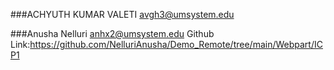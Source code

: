 ###ACHYUTH KUMAR VALETI
avgh3@umsystem.edu

###Anusha Nelluri
anhx2@umsystem.edu
Github Link:https://github.com/NelluriAnusha/Demo_Remote/tree/main/Webpart/ICP1
